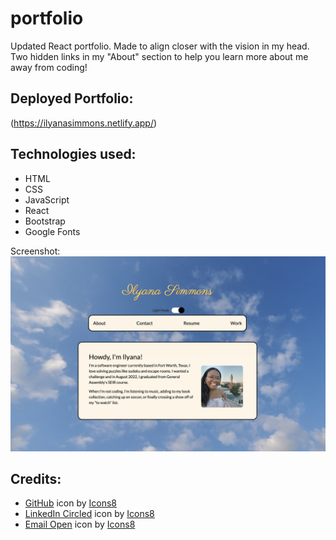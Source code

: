 # portfolio
Updated React portfolio. Made to align closer with the vision in my head. Two hidden links in my "About" section to help you learn more about me away from coding!

## Deployed Portfolio:
(https://ilyanasimmons.netlify.app/)


## Technologies used:
- HTML
- CSS
- JavaScript
- React
- Bootstrap
- Google Fonts

Screenshot:
[<img src="./public/react-portfolio.png">](https://github.com/ilsyim/portfolio/commit/75d34ab161b19523dc17fdefaa2d50b1b900ca21#r75740240) 

## Credits:
- <a target="_blank" href="https://icons8.com/icon/12599/github">GitHub</a> icon by <a target="_blank" href="https://icons8.com">Icons8</a>
- <a target="_blank" href="https://icons8.com/icon/60444/linkedin-circled">LinkedIn Circled</a> icon by <a target="_blank" href="https://icons8.com">Icons8</a>
- <a target="_blank" href="https://icons8.com/icon/124385/email-open">Email Open</a> icon by <a target="_blank" href="https://icons8.com">Icons8</a>
